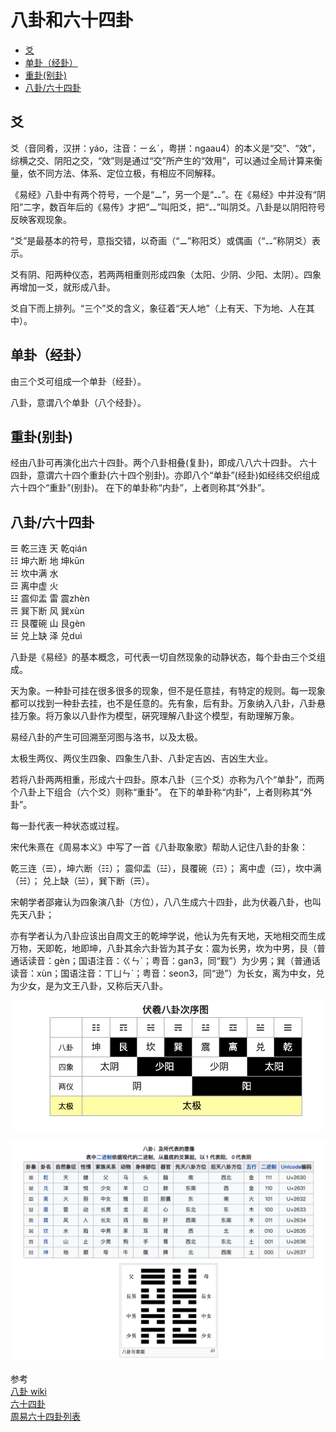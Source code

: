 # 八卦和六十四卦


- [爻](#爻)
- [单卦（经卦）](#单卦（经卦）)
- [重卦(别卦)](#重卦(别卦))
- [八卦/六十四卦](#八卦/六十四卦)






## 爻

爻（音同肴，汉拼：yáo，注音：ㄧㄠˊ，粤拼：ngaau4）的本义是“交”、“效”，综横之交、阴阳之交，“效”则是通过“交”所产生的“效用”，可以通过全局计算来衡量，依不同方法、体系、定位立极，有相应不同解释。

《易经》八卦中有两个符号，一个是“⚊”，另一个是“⚋”。在《易经》中并没有“阴阳”二字，数百年后的《易传》才把“⚊”叫阳爻，把“⚋”叫阴爻。八卦是以阴阳符号反映客观现象。

“爻”是最基本的符号，意指交错，以奇画（“⚊”称阳爻）或偶画（“⚋”称阴爻）表示。

爻有阴、阳两种仪态，若两两相重则形成四象（太阳、少阴、少阳、太阴）。四象再增加一爻，就形成八卦。

爻自下而上排列。“三个”爻的含义，象征着“天人地”（上有天、下为地、人在其中）。




## 单卦（经卦）

由三个爻可组成一个单卦（经卦）。

八卦，意谓八个单卦（八个经卦）。




## 重卦(别卦)

经由八卦可再演化出六十四卦。两个八卦相叠(复卦)，即成八八六十四卦。
六十四卦，意谓六十四个重卦(六十四个别卦)。亦即八个“单卦”(经卦)如经纬交织组成六十四个“重卦”(别卦)。
在下的单卦称“内卦”，上者则称其“外卦”。




## 八卦/六十四卦

☰ 乾三连 天 乾qián  
☷ 坤六断 地 坤kūn  
☵ 坎中满 水  
☲ 离中虚 火  
☳ 震仰盂 雷 震zhèn  
☴ 巽下断 风 巽xùn  
☶ 艮覆碗 山 艮gèn  
☱ 兑上缺 泽 兑duì  



八卦是《易经》的基本概念，可代表一切自然现象的动静状态，每个卦由三个爻组成。

天为象。一种卦可挂在很多很多的现象，但不是任意挂，有特定的规则。每一现象都可以找到一种卦去挂，也不是任意的。先有象，后有卦。万象纳入八卦，八卦悬挂万象。将万象以八卦作为模型，硏究理解八卦这个模型，有助理解万象。

易经八卦的产生可回溯至河图与洛书，以及太极。

太极生两仪、两仪生四象、四象生八卦、八卦定吉凶、吉凶生大业。

若将八卦两两相重，形成六十四卦。原本八卦（三个爻）亦称为八个“单卦”，而两个八卦上下组合（六个爻）则称“重卦”。
在下的单卦称“内卦”，上者则称其“外卦”。



每一卦代表一种状态或过程。

宋代朱熹在《周易本义》中写了一首《八卦取象歌》帮助人记住八卦的卦象：

乾三连（☰），坤六断（☷）；
震仰盂（☳），艮覆碗（☶）；
离中虚（☲），坎中满（☵）；
兑上缺（☱），巽下断（☴）。


宋朝学者邵雍认为四象演八卦（方位），八八生成六十四卦，此为伏羲八卦，也叫先天八卦；

亦有学者认为八卦应该出自周文王的乾坤学说，他认为先有天地，天地相交而生成万物，天即乾，地即坤，八卦其余六卦皆为其子女：震为长男，坎为中男，艮（普通话读音：gèn；国语注音：ㄍㄣˋ；粤音：gan3，同“觐”）为少男；巽（普通话读音：xùn；国语注音：ㄒㄩㄣˋ；粤音：seon3，同“逊”）为长女，离为中女，兑为少女，是为文王八卦，又称后天八卦。


![伏羲八卦次序图](../images/伏羲八卦次序图.png "ReferencePicture")


![八卦所代表的意象](../images/八卦所代表的意象.png "ReferencePicture")



参考  
[八卦 wiki](https://zh.wikipedia.org/wiki/%E5%85%AB%E5%8D%A6)  
[六十四卦](https://zh.wikipedia.org/wiki/%E5%85%AD%E5%8D%81%E5%9B%9B%E5%8D%A6)  
[周易六十四卦列表](https://zh.wikipedia.org/wiki/%E5%91%A8%E6%98%93%E5%85%AD%E5%8D%81%E5%9B%9B%E5%8D%A6%E5%88%97%E8%A1%A8)




